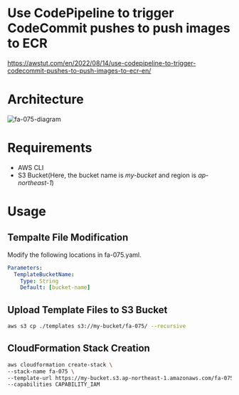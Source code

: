 # Use CodePipeline to trigger CodeCommit pushes to push images to ECR

https://awstut.com/en/2022/08/14/use-codepipeline-to-trigger-codecommit-pushes-to-push-images-to-ecr-en/

# Architecture

![fa-075-diagram](https://user-images.githubusercontent.com/84276199/204114691-6b9e24e5-7f47-4f4e-bf1b-b1eb5598d31d.png)

# Requirements

* AWS CLI
* S3 Bucket(Here, the bucket name is *my-bucket* and region is *ap-northeast-1*)

# Usage

## Tempalte File Modification

Modify the following locations in fa-075.yaml.

```yaml
Parameters:
  TemplateBucketName:
    Type: String
    Default: [bucket-name]
```

## Upload  Template Files to S3 Bucket

```bash
aws s3 cp ./templates s3://my-bucket/fa-075/ --recursive
```

## CloudFormation Stack Creation

```bash
aws cloudformation create-stack \
--stack-name fa-075 \
--template-url https://my-bucket.s3.ap-northeast-1.amazonaws.com/fa-075/fa-075.yaml \
--capabilities CAPABILITY_IAM
```
